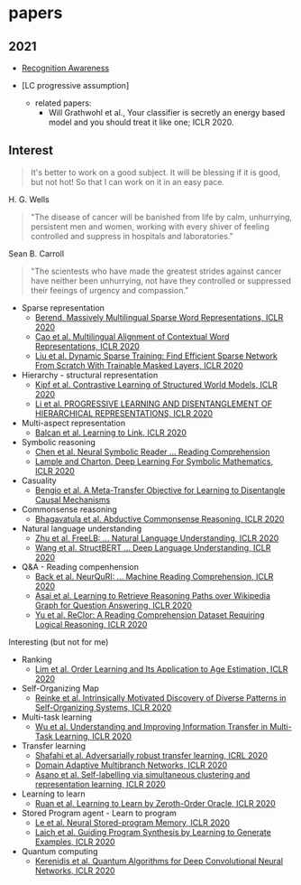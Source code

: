 # papers

## 2021

* [Recognition Awareness](https://github.com/tatpongkatanyukul/papers/tree/main/RecogAwareness)

* [LC progressive assumption]
  * related papers:
    * Will Grathwohl et al., Your classifier is secretly an energy based model and you should treat it like one; ICLR 2020.


## Interest

> It's better to work on a good subject. It will be blessing if it is good, but not hot! So that I can work on it in an easy pace.

H. G. Wells
> "The disease of cancer will be banished from life by calm, unhurrying, persistent men and women, working with every shiver of feeling controlled and suppress in hospitals and laboratories."

Sean B. Carroll
> "The scientests who have made the greatest strides against cancer have neither been unhurrying, not have they controlled or suppressed their feeings of urgency and compassion."

* Sparse representation
  * [Berend, Massively Multilingual Sparse Word Representations, ICLR 2020](https://iclr.cc/virtual_2020/poster_HyeYTgrFPB.html) 
  * [Cao et al. Multilingual Alignment of Contextual Word Representations, ICLR 2020](https://iclr.cc/virtual_2020/poster_r1xCMyBtPS.html)
  * [Liu et al. Dynamic Sparse Training: Find Efficient Sparse Network From Scratch With Trainable Masked Layers, ICLR 2020](https://iclr.cc/virtual_2020/poster_SJlbGJrtDB.html)
* Hierarchy - structural representation
  * [Kipf et al. Contrastive Learning of Structured World Models, ICLR 2020](https://iclr.cc/virtual_2020/poster_H1gax6VtDB.html) 
  * [Li et al. PROGRESSIVE LEARNING AND DISENTANGLEMENT OF HIERARCHICAL REPRESENTATIONS, ICLR 2020](https://iclr.cc/virtual_2020/poster_SJxpsxrYPS.html)
* Multi-aspect representation
  * [Balcan et al. Learning to Link, ICLR 2020](https://iclr.cc/virtual_2020/poster_S1eRbANtDB.html) 
* Symbolic reasoning
  * [Chen et al. Neural Symbolic Reader ... Reading Comprehension](https://iclr.cc/virtual_2020/poster_ryxjnREFwH.html) 
  * [Lample and Charton, Deep Learning For Symbolic Mathematics, ICLR 2020](https://iclr.cc/virtual_2020/poster_S1eZYeHFDS.html)
* Casuality
  * [Bengio et al. A Meta-Transfer Objective for Learning to Disentangle Causal Mechanisms](https://iclr.cc/virtual_2020/poster_ryxWIgBFPS.html)  
* Commonsense reasoning
  * [Bhagavatula et al. Abductive Commonsense Reasoning, ICLR 2020](https://iclr.cc/virtual_2020/poster_Byg1v1HKDB.html) 
* Natural language understanding
  * [Zhu et al. FreeLB: ... Natural Language Understanding, ICLR 2020](https://iclr.cc/virtual_2020/poster_BygzbyHFvB.html)
  * [Wang et al. StructBERT ... Deep Language Understanding, ICLR 2020](https://iclr.cc/virtual_2020/poster_BJgQ4lSFPH.html)
* Q&A - Reading compenhension
  * [Back et al. NeurQuRI: ... Machine Reading Comprehension, ICLR 2020](https://iclr.cc/virtual_2020/poster_ryxgsCVYPr.html)
  * [Asai et al. Learning to Retrieve Reasoning Paths over Wikipedia Graph for Question Answering, ICLR 2020](https://iclr.cc/virtual_2020/poster_SJgVHkrYDH.html)
  * [Yu et al. ReClor: A Reading Comprehension Dataset Requiring Logical Reasoning, ICLR 2020](https://iclr.cc/virtual_2020/poster_HJgJtT4tvB.html)

Interesting (but not for me)
  * Ranking
    * [Lim et al. Order Learning and Its Application to Age Estimation, ICLR 2020](https://iclr.cc/virtual_2020/poster_HygsuaNFwr.html) 
  * Self-Organizing Map
    * [Reinke et al. Intrinsically Motivated Discovery of Diverse Patterns in Self-Organizing Systems, ICLR 2020](https://iclr.cc/virtual_2020/poster_rkg6sJHYDr.html) 
  * Multi-task learning
    * [Wu et al. Understanding and Improving Information Transfer in Multi-Task Learning, ICLR 2020](https://iclr.cc/virtual_2020/poster_SylzhkBtDB.html) 
  * Transfer learning
    * [Shafahi et al. Adversarially robust transfer learning, ICRL 2020](https://iclr.cc/virtual_2020/poster_ryebG04YvB.html)  
    * [Domain Adaptive Multibranch Networks, ICLR 2020](https://iclr.cc/virtual_2020/poster_rJxycxHKDS.html)
    * [Asano et al. Self-labelling via simultaneous clustering and representation learning, ICLR 2020](https://iclr.cc/virtual_2020/poster_Hyx-jyBFPr.html)
  * Learning to learn
    * [Ruan et al. Learning to Learn by Zeroth-Order Oracle, ICLR 2020](https://iclr.cc/virtual_2020/poster_ryxz8CVYDH.html) 
  * Stored Program agent - Learn to program
    * [Le et al. Neural Stored-program Memory, ICLR 2020](https://iclr.cc/virtual_2020/poster_rkxxA24FDr.html)  
    * [Laich et al. Guiding Program Synthesis by Learning to Generate Examples, ICLR 2020](https://iclr.cc/virtual_2020/poster_BJl07ySKvS.html) 
  * Quantum computing
    * [Kerenidis et al. Quantum Algorithms for Deep Convolutional Neural Networks, ICLR 2020](https://iclr.cc/virtual_2020/poster_Hygab1rKDS.html) 
